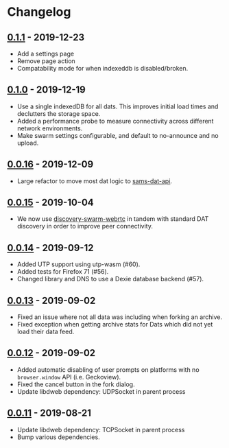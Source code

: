 # Changelog

## [0.1.1] - 2019-12-23

 * Add a settings page
 * Remove page action
 * Compatability mode for when indexeddb is disabled/broken.

## [0.1.0] - 2019-12-19

 * Use a single indexedDB for all dats. This improves initial load times and declutters
 the storage space.
 * Added a performance probe to measure connectivity across different network environments.
 * Make swarm settings configurable, and default to no-announce and no upload.

## [0.0.16] - 2019-12-09

 * Large refactor to move most dat logic to [sams-dat-api](https://github.com/sammacbeth/sams-dat-api).

## [0.0.15] - 2019-10-04

 * We now use [discovery-swarm-webrtc](https://github.com/geut/discovery-swarm-webrtc) in tandem with standard DAT discovery in order to improve peer connectivity.

## [0.0.14] - 2019-09-12
 
 * Added UTP support using utp-wasm (#60).
 * Added tests for Firefox 71 (#56).
 * Changed library and DNS to use a Dexie database backend (#57).

## [0.0.13] - 2019-09-02

 * Fixed an issue where not all data was including when forking an archive.
 * Fixed exception when getting archive stats for Dats which did not yet load their data feed.

## [0.0.12] - 2019-09-02

 * Added automatic disabling of user prompts on platforms with no `browser.window` API (i.e. Geckoview).
 * Fixed the cancel button in the fork dialog.
 * Update libdweb dependency: UDPSocket in parent process

## [0.0.11] - 2019-08-21

 * Update libdweb dependency: TCPSocket in parent process
 * Bump various dependencies.

[0.1.1]: https://github.com/cliqz-oss/dat-webext/compare/v0.1.0...v0.1.1
[0.1.0]: https://github.com/cliqz-oss/dat-webext/compare/v0.0.16...v0.1.0
[0.0.16]: https://github.com/cliqz-oss/dat-webext/compare/v0.0.15...v0.0.16
[0.0.15]: https://github.com/cliqz-oss/dat-webext/compare/v0.0.14...v0.0.15
[0.0.14]: https://github.com/cliqz-oss/dat-webext/compare/v0.0.13...v0.0.14
[0.0.13]: https://github.com/cliqz-oss/dat-webext/compare/v0.0.12...v0.0.13
[0.0.12]: https://github.com/cliqz-oss/dat-webext/compare/v0.0.11...v0.0.12
[0.0.11]: https://github.com/cliqz-oss/dat-webext/releases/tag/v0.0.11
